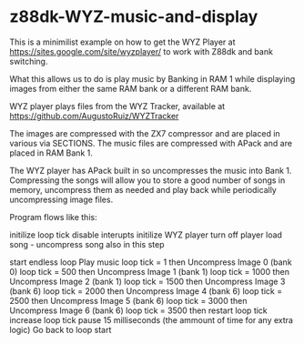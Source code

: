 # z88dk-WYZ-music-and-display

This is a minimilist example on how to get the WYZ Player
at https://sites.google.com/site/wyzplayer/
to work with Z88dk and bank switching.

What this allows us to do is play music by Banking in RAM 1
while displaying images from either the same RAM bank or a 
different RAM bank.

WYZ player plays files from the WYZ Tracker, available at
https://github.com/AugustoRuiz/WYZTracker

The images are compressed with the ZX7 compressor and are
placed in various via SECTIONS.  The music files are
compressed with APack and are placed in RAM Bank 1.

The WYZ player has APack built in so uncompresses the
music into Bank 1.  Compressing the songs will allow
you to store a good number of songs in memory, 
uncompress them as needed and play back while periodically
uncompressing image files.

Program flows like this:

initilize loop tick
disable interupts
initilize WYZ player
turn off player
load song - uncompress song also in this step

start endless loop
  Play music
  loop tick = 1 then Uncompress Image 0 (bank 0)
  loop tick = 500 then Uncompress Image 1 (bank 1)
  loop tick = 1000 then Uncompress Image 2 (bank 1)
  loop tick = 1500 then Uncompress Image 3 (bank 6)
  loop tick = 2000 then Uncompress Image 4 (bank 6)
  loop tick = 2500 then Uncompress Image 5 (bank 6)
  loop tick = 3000 then Uncompress Image 6 (bank 6)
  loop tick = 3500 then restart loop tick
  increase loop tick
  pause 15 milliseconds (the ammount of time for any extra logic)
Go back to loop start
  
